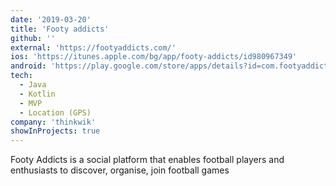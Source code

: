 ```yaml
---
date: '2019-03-20'
title: 'Footy addicts'
github: ''
external: 'https://footyaddicts.com/'
ios: 'https://itunes.apple.com/bg/app/footy-addicts/id980967349'
android: 'https://play.google.com/store/apps/details?id=com.footyaddicts'
tech:
  - Java
  - Kotlin
  - MVP
  - Location (GPS)
company: 'thinkwik'
showInProjects: true
---
```


Footy Addicts is a social platform that enables football players and enthusiasts to discover, organise, join football games

